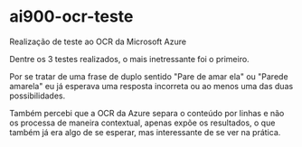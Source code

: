 # ai900-ocr-teste
Realização de teste ao OCR da Microsoft Azure

Dentre os 3 testes realizados, o mais inetressante foi o primeiro.

Por se tratar de uma frase de duplo sentido "Pare de amar ela" ou "Parede amarela" eu já esperava uma resposta incorreta ou ao menos uma das duas possibilidades.

Também percebi que a OCR da Azure separa o conteúdo por linhas e não os processa de maneira contextual, apenas expõe os resultados, o que também já era algo de se esperar, mas interessante de se ver na prática.
